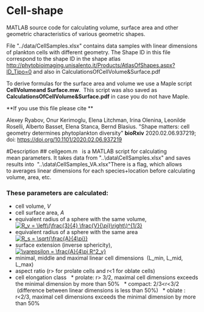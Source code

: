 # Cell-shape

MATLAB source code for calculating volume, surface area and other geometric characteristics of various geometric shapes. 

File "../data/CellSamples.xlsx" contains data samples with linear dimensions of plankton cells with different geometry. The Shape ID in this file correspond to the shape ID in the shape atlas http://phytobioimaging.unisalento.it/Products/AtlasOfShapes.aspx?ID_Tipo=0
and also in CalculationsOfCellVolume&Surface.pdf

To derive formulas for the surface area and volume we use a Maple script **CellVolumeand Surface.mw**.  This script was also saved as **CalculationsOfCellVolume&Surface.pdf** in case you do not have Maple. 

**If you use this file please cite **

Alexey Ryabov, Onur Kerimoglu, Elena Litchman, Irina Olenina, Leonilde Roselli, Alberto Basset, Elena Stanca, Bernd Blasius. 
"Shape matters: cell geometry determines phytoplankton diversity"
**bioRxiv** 2020.02.06.937219; doi: https://doi.org/10.1101/2020.02.06.937219

#Description ## cellgeom.m  
is a MATLAB script for calculating mean parameters. It takes data from "..\data\CellSamples.xlsx" and saves results into  "..\data\CellSamples_VA.xlsx"There is a flag, which allows to averages linear dimensions for each species+location before calculating volume, area, etc. 

### These parameters are calculated:
* cell volume, *V*
* cell surface area, *A*
* equivalent radius of a sphere with the same volume, 
   <a href="https://www.codecogs.com/eqnedit.php?latex=R_v&space;=&space;\left\(\frac{3}{4}&space;\frac{V}{\pi}\right\)^{1/3}" target="_blank"><img src="https://latex.codecogs.com/gif.latex?R_v&space;=&space;\left\(\frac{3}{4}&space;\frac{V}{\pi}\right\)^{1/3}" title="R_v = \left\(\frac{3}{4} \frac{V}{\pi}\right\)^{1/3}" /></a>
* equivalent radius of a sphere with the same area 
<a href="https://www.codecogs.com/eqnedit.php?latex=R_s&space;=&space;\sqrt{\frac{A}{4\pi}}" target="_blank"><img src="https://latex.codecogs.com/gif.latex?R_s&space;=&space;\sqrt{\frac{A}{4\pi}}" title="R_s = \sqrt{\frac{A}{4\pi}}" /></a>
* surface extension (inverse sphericity),
<a href="https://www.codecogs.com/eqnedit.php?latex=\varepsilon&space;=&space;\frac{A}{4\pi&space;R^2_v}" target="_blank"><img src="https://latex.codecogs.com/gif.latex?\varepsilon&space;=&space;\frac{A}{4\pi&space;R^2_v}" title="\varepsilon = \frac{A}{4\pi R^2_v}" /></a>
* minimal, middle and maximal linear cell dimensions  (L_min, L_mid, L_max)
* aspect ratio (r> for prolate cells and r<1 for oblate cells)
* cell elongation class
  * prolate: r> 3/2, maximal cell dimensions exceeds the minimal dimension by more than 50% 
  * compact: 2/3<r<3/2  (difference between linear dimensions is less than 50%)
  * oblate : r<2/3, maximal cell dimensions exceeds the minimal dimension by more than 50%
